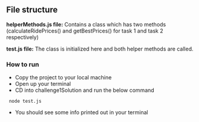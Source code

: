 ## File structure

 **helperMethods.js file:** Contains a class which has two methods (calculateRidePrices() and getBestPrices() for task 1 and task 2 respectively)

 **test.js file:** The class is initialized here and both helper methods are called.

### How to run
* Copy the project to your local machine
* Open up your terminal
 * CD into challenge1Solution and run the below command

```
 node test.js
``` 
* You should see some info printed out in your terminal
